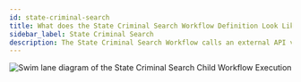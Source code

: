 ```yaml
---
id: state-criminal-search
title: What does the State Criminal Search Workflow Definition Look Like?
sidebar_label: State Criminal Search
description: The State Criminal Search Workflow calls an external API via an Activity Execution and returns the results.
---
```


<!--SNIPSTART background-checks-state-criminal-workflow-definition-->
<!--SNIPEND-->

![Swim lane diagram of the State Criminal Search Child Workflow Execution](/diagrams/background-checks/state-criminal-search-flow.svg)
